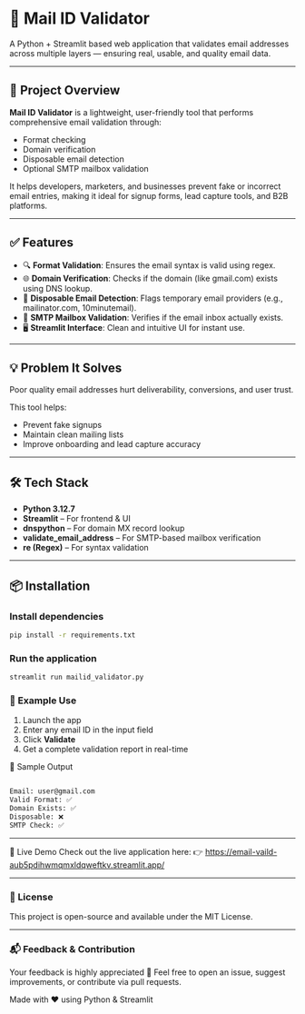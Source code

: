 # 📧 Mail ID Validator

A Python + Streamlit based web application that validates email addresses across multiple layers — ensuring real, usable, and quality email data.

---

## 🚀 Project Overview

**Mail ID Validator** is a lightweight, user-friendly tool that performs comprehensive email validation through:

- Format checking
- Domain verification
- Disposable email detection
- Optional SMTP mailbox validation

It helps developers, marketers, and businesses prevent fake or incorrect email entries, making it ideal for signup forms, lead capture tools, and B2B platforms.

---

## ✅ Features

- 🔍 **Format Validation**: Ensures the email syntax is valid using regex.
- 🌐 **Domain Verification**: Checks if the domain (like gmail.com) exists using DNS lookup.
- 🚫 **Disposable Email Detection**: Flags temporary email providers (e.g., mailinator.com, 10minutemail).
- 📡 **SMTP Mailbox Validation**: Verifies if the email inbox actually exists.
- 🖥️ **Streamlit Interface**: Clean and intuitive UI for instant use.

---

## 💡 Problem It Solves

Poor quality email addresses hurt deliverability, conversions, and user trust.

This tool helps:
- Prevent fake signups
- Maintain clean mailing lists
- Improve onboarding and lead capture accuracy

---

## 🛠️ Tech Stack

- **Python 3.12.7**
- **Streamlit** – For frontend & UI
- **dnspython** – For domain MX record lookup
- **validate_email_address** – For SMTP-based mailbox verification
- **re (Regex)** – For syntax validation

---

## 📦 Installation

### Install dependencies

```bash
pip install -r requirements.txt
```

### Run the application

```bash
streamlit run mailid_validator.py
```



### 🔄 Example Use

1. Launch the app  
2. Enter any email ID in the input field  
3. Click **Validate**  
4. Get a complete validation report in real-time  

📁 Sample Output

```bash

Email: user@gmail.com  
Valid Format: ✅  
Domain Exists: ✅  
Disposable: ❌  
SMTP Check: ✅  
```
---
📡 Live Demo
Check out the live application here:
👉 https://email-vaild-aub5pdihwmqmxldqweftkv.streamlit.app/


---

### 📄 License
This project is open-source and available under the MIT License.

---
### 📬 Feedback & Contribution
Your feedback is highly appreciated 🙌
Feel free to open an issue, suggest improvements, or contribute via pull requests.

Made with ❤️ using Python & Streamlit




